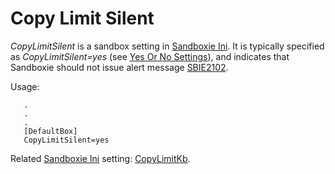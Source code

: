 # Copy Limit Silent

_CopyLimitSilent_ is a sandbox setting in [Sandboxie Ini](SandboxieIni.html). It is typically specified as _CopyLimitSilent=yes_ (see [Yes Or No Settings](YesOrNoSettings.html)), and indicates that Sandboxie should not issue alert message [SBIE2102](SBIE2102.html).

Usage:

```
   .
   .
   .
   [DefaultBox]
   CopyLimitSilent=yes
```

Related [Sandboxie Ini](SandboxieIni.md) setting: [CopyLimitKb](CopyLimitKb.md).